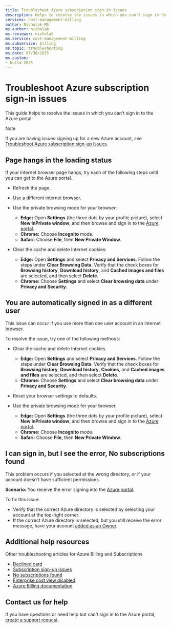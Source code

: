 ```yaml
---
title: Troubleshoot Azure subscription sign-in issues
description: Helps to resolve the issues in which you can't sign in to the Azure portal.
services: cost-management-billing
author: Nicholak-MS
ms.author: nicholak
ms.reviewer: nicholak
ms.service: cost-management-billing
ms.subservice: billing
ms.topic: troubleshooting
ms.date: 07/30/2025
ms.custom:
- build-2025
---
```


# Troubleshoot Azure subscription sign-in issues

This guide helps to resolve the issues in which you can't sign in to the Azure portal.

> [!NOTE]
> If you are having issues signing up for a new Azure account, see [Troubleshoot Azure subscription sign-up issues](./troubleshoot-azure-sign-up.md).

## Page hangs in the loading status

If your internet browser page hangs, try each of the following steps until you can get to the Azure portal.

- Refresh the page.
- Use a different internet browser.
- Use the private browsing mode for your browser:

   - **Edge:** Open **Settings** (the three dots by your profile picture), select **New InPrivate window**, and then browse and sign in to the [Azure portal](https://portal.azure.com).
   - **Chrome:** Choose **Incognito** mode.
   - **Safari:** Choose **File**, then **New Private Window**.

- Clear the cache and delete Internet cookies:

   - **Edge:** Open **Settings** and select **Privacy and Services**. Follow the steps under **Clear Browsing Data**. Verify that the check boxes for **Browsing history**, **Download history**, and **Cached images and files** are selected, and then select **Delete**.
   - **Chrome:** Choose **Settings** and select **Clear browsing data** under **Privacy and Security**.

## You are automatically signed in as a different user

This issue can occur if you use more than one user account in an internet browser.

To resolve the issue, try one of the following methods:

- Clear the cache and delete Internet cookies.

   - **Edge:** Open **Settings** and select **Privacy and Services**. Follow the steps under **Clear Browsing Data**. Verify that the check boxes for **Browsing history**, **Download history**, **Cookies**, and **Cached images and files** are selected, and then select **Delete**.
   - **Chrome:** Choose **Settings** and select **Clear browsing data** under **Privacy and Security**.
- Reset your browser settings to defaults.
- Use the private browsing mode for your browser. 
   - **Edge:** Open **Settings** (the three dots by your profile picture), select **New InPrivate window**, and then browse and sign in to the [Azure portal](https://portal.azure.com).
   - **Chrome:** Choose **Incognito** mode.
   - **Safari:** Choose **File**, then **New Private Window**.

## I can sign in, but I see the error, No subscriptions found

This problem occurs if you selected at the wrong directory, or if your account doesn't have sufficient permissions.

**Scenario:** You receive the error signing into the [Azure portal](https://portal.azure.com).

To fix this issue:

- Verify that the correct Azure directory is selected by selecting your account at the top-right corner.
- If the correct Azure directory is selected, but you still receive the error message, have your account [added as an Owner](../manage/add-change-subscription-administrator.md).

## Additional help resources

Other troubleshooting articles for Azure Billing and Subscriptions

- [Declined card](../troubleshoot-billing/troubleshoot-declined-card.md)
- [Subscription sign-up issues](./troubleshoot-azure-sign-up.md)
- [No subscriptions found](./no-subscriptions-found.md)
- [Enterprise cost view disabled](../troubleshoot-billing/enterprise-mgmt-grp-troubleshoot-cost-view.md)
- [Azure Billing documentation](../index.yml)

## Contact us for help

If you have questions or need help but can't sign in to the Azure portal, [create a support request](https://support.microsoft.com/oas/?prid=15470).
